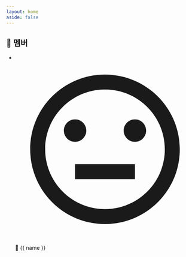 ```yaml
---
layout: home
aside: false
---
```


<script setup>
import { data as members } from './members.data.js'
import { data as posts } from './posts.data.js'
import { isWithinTwoWeeks } from '../../.vitepress/theme/utils' 


</script>
<section>
  <h1 class="mt-12 mb-8 !text-3xl font-bold">🤖 멤버</h1>
  <ul class="grid grid-cols-1 gap-4 !px-0 !list-none sm:grid-cols-2 lg:grid-cols-3">
    <li v-for="[name, data] of Object.entries(members).filter(([_, data]) => !data['퇴사'])" class="pb-6">
      <a :href="`/members/${name}`">
        <div class="rounded-2xl aspect-[5/4] overflow-hidden sm:aspect-square">
          <img v-if="data['사진']" :src="`/members/${data['사진']}`" class="object-cover w-full h-full" />
          <div v-else class="flex justify-center items-center w-full h-full bg-zinc-100 text-zinc-300">
            <div class="w-full h-full max-w-40 max-h-40 p-4">
              <svg xmlns="http://www.w3.org/2000/svg" viewBox="0 0 24 24" fill="currentColor"><path d="M12 22C6.47715 22 2 17.5228 2 12C2 6.47715 6.47715 2 12 2C17.5228 2 22 6.47715 22 12C22 17.5228 17.5228 22 12 22ZM12 20C16.4183 20 20 16.4183 20 12C20 7.58172 16.4183 4 12 4C7.58172 4 4 7.58172 4 12C4 16.4183 7.58172 20 12 20ZM8 14H16V16H8V14ZM8 11C7.17157 11 6.5 10.3284 6.5 9.5C6.5 8.67157 7.17157 8 8 8C8.82843 8 9.5 8.67157 9.5 9.5C9.5 10.3284 8.82843 11 8 11ZM16 11C15.1716 11 14.5 10.3284 14.5 9.5C14.5 8.67157 15.1716 8 16 8C16.8284 8 17.5 8.67157 17.5 9.5C17.5 10.3284 16.8284 11 16 11Z"></path></svg>
            </div>
          </div>
        </div>
        <p class="flex items-center pt-4 pb-2 !my-0 !text-xl font-bold">
          <span v-if="isWithinTwoWeeks(data['생일'])" class="mr-2">🎉</span>
          <span>{{ name }}</span>
          <Badge type="info" :text="posts[name]?.length || 0" />
        </p> 
      </a>
    </li>
  </ul>
</section>

<style scoped>
  ul li {
    margin-top: 0;
  }
  ul li a, ul li a:hover {
    color: inherit;
    text-decoration: inherit;
  }
  :deep(.VPBadge) {
    margin-left: 8px;
    transform: none;
  }
</style>
